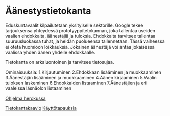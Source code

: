 # Äänestystietokanta

Eduskuntavaalit kilpailutetaan yksityiselle sektorille. Google tekee tarjouksensa yhteydessä prototyyppitetokannan, joka tallentaa useiden vaalien ehdokkaita, äänestäjiä ja tuloksia. Ehdokkaita tarvitsee tallentaa suuruusluokassa tuhat, ja heidän puolueensa tallennetaan. Tässä vaiheessa ei oteta huomioon loikkauksia. Jokainen äänestäjä voi antaa jokaisessa vaalissa yhden äänen yhdelle ehdokkaalle.

Tietokanta on arkaluontoinen ja tarvitsee tietosujaa.

Ominaisuuksia:
1.Kirjautuminen
2.Ehdokkaan lisääminen ja muokkaaminen
3.Äänestäjän lisääminen ja muokkaaminen
4.Äänen kirjaaminen
5.Vaalin tuloksen laskeminen
6.Ehdokkaiden listaaminen
7.Äänestäjien ja eri vaaleissa läsnäolon listaaminen

[Ohjelma herokussa](https://tsoha-python-aanestys-seppo.herokuapp.com/)

[Tietokantakaavio](https://github.com/skajanti/Aanestys/blob/master/documentation/tietokantakaavio.txt)
[Käyttötapauksia](https://github.com/skajanti/Aanestys/blob/master/documentation/user_story.txt)
